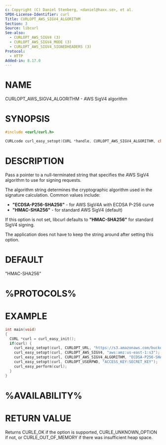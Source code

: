 ```yaml
---
c: Copyright (C) Daniel Stenberg, <daniel@haxx.se>, et al.
SPDX-License-Identifier: curl
Title: CURLOPT_AWS_SIGV4_ALGORITHM
Section: 3
Source: libcurl
See-also:
  - CURLOPT_AWS_SIGV4 (3)
  - CURLOPT_AWS_SIGV4_MODE (3)
  - CURLOPT_AWS_SIGV4_SIGNEDHEADERS (3)
Protocol:
  - HTTP
Added-in: 8.17.0
---
```


# NAME

CURLOPT_AWS_SIGV4_ALGORITHM - AWS SigV4 algorithm

# SYNOPSIS

~~~c
#include <curl/curl.h>

CURLcode curl_easy_setopt(CURL *handle, CURLOPT_AWS_SIGV4_ALGORITHM, char *algorithm);
~~~

# DESCRIPTION

Pass a pointer to a null-terminated string that specifies the AWS SigV4 algorithm to use for signing requests.

The algorithm string determines the cryptographic algorithm used in the signature calculation. Common values include:

- **"ECDSA-P256-SHA256"** - for AWS SigV4A with ECDSA P-256 curve
- **"HMAC-SHA256"** - for standard AWS SigV4 (default)

If this option is not set, libcurl defaults to **"HMAC-SHA256"** for standard SigV4 signing.

The application does not have to keep the string around after setting this option.

# DEFAULT

"HMAC-SHA256"

# %PROTOCOLS%

# EXAMPLE

~~~c
int main(void)
{
  CURL *curl = curl_easy_init();
  if(curl) {
    curl_easy_setopt(curl, CURLOPT_URL, "https://s3.amazonaws.com/bucket/object");
    curl_easy_setopt(curl, CURLOPT_AWS_SIGV4, "aws:amz:us-east-1:s3");
    curl_easy_setopt(curl, CURLOPT_AWS_SIGV4_ALGORITHM, "ECDSA-P256-SHA256");
    curl_easy_setopt(curl, CURLOPT_USERPWD, "ACCESS_KEY:SECRET_KEY");
    curl_easy_perform(curl);
  }
}
~~~

# %AVAILABILITY%

# RETURN VALUE

Returns CURLE_OK if the option is supported, CURLE_UNKNOWN_OPTION if not, or CURLE_OUT_OF_MEMORY if there was insufficient heap space.
